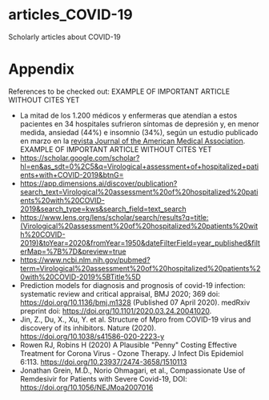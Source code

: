 # articles_COVID-19
Scholarly articles about COVID-19

# Appendix
References to be checked out: EXAMPLE OF IMPORTANT ARTICLE WITHOUT CITES YET
* La mitad de los 1.200 médicos y enfermeras que atendían a estos pacientes en 34 hospitales 
sufrieron síntomas de depresión y, en menor medida, ansiedad (44%) e insomnio (34%), 
según un estudio publicado en marzo en la [revista Journal of the American Medical Association](https://jamanetwork.com/journals/jamanetworkopen/fullarticle/2763229).
EXAMPLE OF IMPORTANT ARTICLE WITHOUT CITES YET
* https://scholar.google.com/scholar?hl=en&as_sdt=0%2C5&q=Virological+assessment+of+hospitalized+patients+with+COVID-2019&btnG=
* https://app.dimensions.ai/discover/publication?search_text=Virological%20assessment%20of%20hospitalized%20patients%20with%20COVID-2019&search_type=kws&search_field=text_search
* https://www.lens.org/lens/scholar/search/results?q=title:(Virological%20assessment%20of%20hospitalized%20patients%20with%20COVID-2019)&toYear=2020&fromYear=1950&dateFilterField=year_published&filterMap=%7B%7D&preview=true
* https://www.ncbi.nlm.nih.gov/pubmed?term=Virological%20assessment%20of%20hospitalized%20patients%20with%20COVID-2019%5BTitle%5D
* Prediction models for diagnosis and prognosis of covid-19 infection: systematic review and critical appraisal,
BMJ 2020; 369 doi: https://doi.org/10.1136/bmj.m1328 (Published 07 April 2020). medRxiv preprint doi: https://doi.org/10.1101/2020.03.24.20041020.
* Jin, Z., Du, X., Xu, Y. et al. Structure of Mpro from COVID-19 virus and discovery of its inhibitors. Nature (2020). https://doi.org/10.1038/s41586-020-2223-y
* Rowen RJ, Robins H (2020) A Plausible "Penny" Costing Effective Treatment for Corona Virus - Ozone Therapy. J Infect Dis Epidemiol 6:113. https://doi.org/10.23937/2474-3658/1510113
* Jonathan Grein, M.D., Norio Ohmagari, et al., Compassionate Use of Remdesivir for Patients with Severe Covid-19,
DOI: https://doi.org/10.1056/NEJMoa2007016

